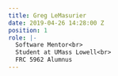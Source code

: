 ```yaml
---
title: Greg LeMasurier
date: 2019-04-26 14:28:00 Z
position: 1
role: |-
  Software Mentor<br>
  Student at UMass Lowell<br>
  FRC 5962 Alumnus
---
```


